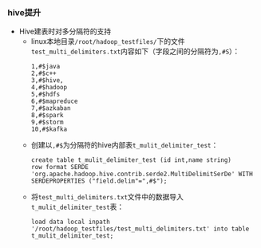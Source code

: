 ### hive提升
- Hive建表时对多分隔符的支持
    - linux本地目录`/root/hadoop_testfiles/`下的文件`test_multi_delimiters.txt`内容如下（字段之间的分隔符为`,#S`）：
        ```
        1,#$java
        2,#$c++
        3,#$hive,
        4,#$hadoop
        5,#$hdfs
        6,#$mapreduce
        7,#$azkaban
        8,#$spark
        9,#$storm
        10,#$kafka
        ```
    - 创建以`,#$`为分隔符的hive内部表`t_mulit_delimiter_test`：
        ```
        create table t_mulit_delimiter_test (id int,name string)
        row format SERDE 'org.apache.hadoop.hive.contrib.serde2.MultiDelimitSerDe' WITH  SERDEPROPERTIES ("field.delim"=",#$");
        ```
    - 将`test_multi_delimiters.txt`文件中的数据导入`t_mulit_delimiter_test`表：
        ```
        load data local inpath '/root/hadoop_testfiles/test_multi_delimiters.txt' into table t_mulit_delimiter_test;
        ```